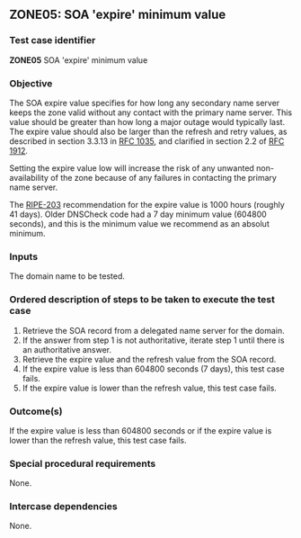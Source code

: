 ## ZONE05: SOA 'expire' minimum value

### Test case identifier
**ZONE05** SOA 'expire' minimum value

### Objective

The SOA expire value specifies for how long any secondary name server
keeps the zone valid without any contact with the primary name server.
This value should be greater than how long a major outage would
typically last. The expire value should also be larger than the
refresh and retry values, as described in section 3.3.13 in
[RFC 1035](https://datatracker.ietf.org/doc/html/rfc1035), and clarified in
section 2.2 of [RFC 1912](https://datatracker.ietf.org/doc/html/rfc1912).

Setting the expire value low will increase the risk of any unwanted
non-availability of the zone because of any failures in contacting
the primary name server.

The [RIPE-203](https://www.ripe.net/publications/docs/ripe-203) recommendation
for the expire value is 1000 hours (roughly 41 days). Older DNSCheck code
had a 7 day minimum value (604800 seconds), and this is the minimum
value we recommend as an absolut minimum.

### Inputs

The domain name to be tested.

### Ordered description of steps to be taken to execute the test case

1. Retrieve the SOA record from a delegated name server for the domain.
2. If the answer from step 1 is not authoritative, iterate step 1 until there is an authoritative answer.
3. Retrieve the expire value and the refresh value from the SOA record.
4. If the expire value is less than 604800 seconds (7 days), this test
   case fails.
5. If the expire value is lower than the refresh value, this test case
   fails.

### Outcome(s)

If the expire value is less than 604800 seconds or if the expire value is
lower than the refresh value, this test case fails.

### Special procedural requirements

None.

### Intercase dependencies

None.
